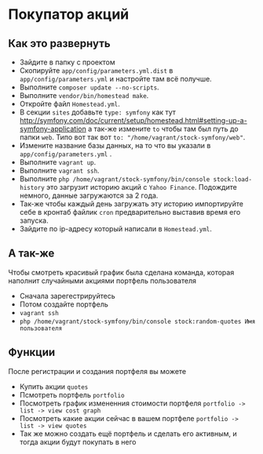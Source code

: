 # Покупатор акций

## Как это развернуть

- Зайдите в папку с проектом
- Скопируйте `app/config/parameters.yml.dist` в `app/config/parameters.yml` и настройте там всё получше.
- Выполните `composer update --no-scripts`.
- Выполните `vendor/bin/homestead make`.
- Откройте файл `Homestead.yml`.
- В секции `sites` добавьте `type: symfony` как тут http://symfony.com/doc/current/setup/homestead.html#setting-up-a-symfony-application а так-же измените `to` чтобы там был путь до папки `web`. Типо вот так вот `to: "/home/vagrant/stock-symfony/web"`.
- Измените название базы данных, на то что вы указали в `app/config/parameters.yml` .
- Выполните `vagrant up`.
- Выполните `vagrant ssh`.
- Выполните `php /home/vagrant/stock-symfony/bin/console stock:load-history` это загрузит историю акций с `Yahoo Finance`.  Подождите немного, данные загружаются за 2 года.
- Так-же чтобы каждый день загружать эту историю импортируйте себе в кронтаб файлик `cron` предварительно выставив время его запуска.
- Зайдите по ip-адресу который написали в `Homestead.yml`.

## А так-же
Чтобы смотреть красивый график была сделана команда, которая наполнит случайными акциями портфель пользователя

- Сначала зарегестрируйтесь
- Потом создайте портфель
- `vagrant ssh`
- `php /home/vagrant/stock-symfony/bin/console stock:random-quotes Имя пользователя`

## Функции
После регистрации и создания портфеля вы можете
- Купить акции `quotes`
- Псмотреть портфель `portfolio`
- Посмотреть график измененния стоимости портфеля `portfolio -> list -> view cost graph`
- Посмотреть какие акции сейчас в вашем портфеле `portfolio -> list -> view quotes`
- Так же можно создать ещё портфель и сделать его активным, и тогда акции будут покупать в него


